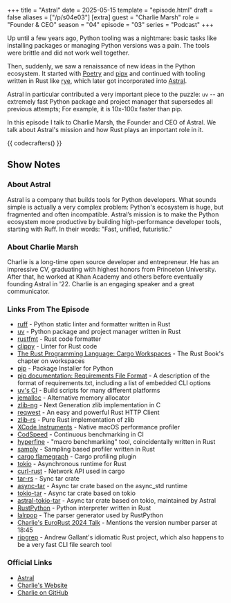 +++
title = "Astral"
date = 2025-05-15
template = "episode.html"
draft = false
aliases = ["/p/s04e03"]
[extra]
guest = "Charlie Marsh"
role = "Founder & CEO"
season = "04"
episode = "03"
series = "Podcast"
+++

Up until a few years ago, Python tooling was a nightmare:
basic tasks like installing packages or managing Python versions was a pain.
The tools were brittle and did not work well together.

Then, suddenly, we saw a renaissance of new ideas in the Python ecosystem.
It started with [Poetry](https://python-poetry.org/) and [pipx](https://pypa.github.io/pipx/) and
continued with tooling written in Rust like [rye](https://rye.astral.sh/), which later got incorporated into 
[Astral](https://astral.sh/).

Astral in particular contributed a very important piece to the puzzle: `uv`
-- an extremely fast Python package and project manager that supersedes all previous attempts;
For example, it is 10x-100x faster than pip.

<!-- more -->

In this episode I talk to Charlie Marsh, the Founder and CEO of Astral.
We talk about Astral's mission and how Rust plays an important role in it. 

{{ codecrafters() }}

## Show Notes

### About Astral

Astral is a company that builds tools for Python developers.
What sounds simple is actually a very complex problem:
Python's ecosystem is huge, but fragmented and often incompatible.
Astral’s mission is to make the Python ecosystem more productive by building high-performance developer tools, starting with Ruff.
In their words: "Fast, unified, futuristic."

### About Charlie Marsh 

Charlie is a long-time open source developer and entrepreneur.
He has an impressive CV, graduating with highest honors from Princeton University.
After that, he worked at Khan Academy and others before eventually founding Astral in '22.
Charlie is an engaging speaker and a great communicator.

### Links From The Episode

- [ruff](https://docs.astral.sh/ruff/) - Python static linter and formatter written in Rust
- [uv](https://docs.astral.sh/uv/) - Python package and project manager written in Rust
- [rustfmt](https://github.com/rust-lang/rustfmt) - Rust code formatter
- [clippy](https://github.com/rust-lang/rust-clippy/) - Linter for Rust code
- [The Rust Programming Language: Cargo Workspaces](https://doc.rust-lang.org/book/ch14-03-cargo-workspaces.html) - The Rust Book's chapter on workspaces
- [pip](https://pip.pypa.io/en/stable/) - Package Installer for Python
- [pip documentation: Requirements File Format](https://pip.pypa.io/en/stable/reference/requirements-file-format/) - A description of the format of requirements.txt, including a list of embedded CLI options
- [uv's CI](https://github.com/astral-sh/uv/tree/main/.github/workflows) - Build scripts for many different platforms
- [jemalloc](https://jemalloc.net/) - Alternative memory allocator
- [zlib-ng](https://github.com/zlib-ng/zlib-ng) - Next Generation zlib implementation in C
- [reqwest](https://github.com/seanmonstar/reqwest) - An easy and powerful Rust HTTP Client
- [zlib-rs](https://github.com/trifectatechfoundation/zlib-rs) - Pure Rust implementation of zlib
- [XCode Instruments](https://developer.apple.com/tutorials/instruments) - Native macOS performance profiler
- [CodSpeed](https://codspeed.io/) - Continuous benchmarking in CI
- [hyperfine](https://github.com/sharkdp/hyperfine) - "macro benchmarking" tool, coincidentally written in Rust
- [samply](https://github.com/mstange/samply) - Sampling based profiler written in Rust
- [cargo flamegraph](https://github.com/flamegraph-rs/flamegraph) - Cargo profiling plugin
- [tokio](https://tokio.rs) - Asynchronous runtime for Rust
- [curl-rust](https://github.com/alexcrichton/curl-rust) - Network API used in cargo
- [tar-rs](https://github.com/alexcrichton/tar-rs) - Sync tar crate
- [async-tar](https://github.com/dignifiedquire/async-tar) - Async tar crate based on the async_std runtime
- [tokio-tar](https://github.com/vorot93/tokio-tar) - Async tar crate based on tokio
- [astral-tokio-tar](https://github.com/astral-sh/tokio-tar) - Async tar crate based on tokio, maintained by Astral
- [RustPython](https://rustpython.github.io/) - Python interpreter written in Rust
- [lalrpop](https://github.com/lalrpop/lalrpop) - The parser generator used by RustPython
- [Charlie's EuroRust 2024 Talk](https://youtu.be/zOY9mc-zRxk) - Mentions the version number parser at 18:45
- [ripgrep](https://github.com/BurntSushi/ripgrep) - Andrew Gallant's idiomatic Rust project, which also happens to be a very fast CLI file search tool

### Official Links

- [Astral](https://astral.sh/)
- [Charlie's Website](https://crmarsh.com/)
- [Charlie on GitHub](https://github.com/charliermarsh)
